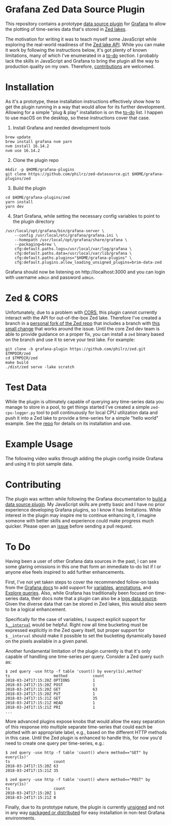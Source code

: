 # Grafana Zed Data Source Plugin

This repository contains a prototype [data source plugin](https://grafana.com/grafana/plugins/?type=datasource)
for [Grafana](https://grafana.com/) to allow the plotting of time-series data
that's stored in [Zed lakes](https://zed.brimdata.io/docs/commands/zed/).

The motivation for writing it was to teach myself some JavaScript while
exploring the real-world readiness of the [Zed lake API](https://zed.brimdata.io/docs/lake/api/).
While you can make it work by following the instructions below, it's got plenty
of known limitations, many of which I've enumerated in a [to-do](#to-do)
section. I probably lack the skills in JavaScript and Grafana to bring the
plugin all the way to production quality on my own. Therefore,
[contributions](#contributing) are welcomed.

# Installation

As it's a prototype, these installation instructions effectively show how to
get the plugin running in a way that would allow for its further development.
Allowing for a simple "plug & play" installation is on the [to-do](#to-do) list.
I happen to use macOS on the desktop, so these instructions cover that case.

1. Install Grafana and needed development tools

```
brew update
brew install grafana nvm yarn
nvm install 16.14.2
nvm use 16.14.2
```

2. Clone the plugin repo 

```
mkdir -p $HOME/grafana-plugins
git clone https://github.com/philrz/zed-datasource.git $HOME/grafana-plugins/zed
```

3. Build the plugin

```
cd $HOME/grafana-plugins/zed
yarn install
yarn dev
```

4. Start Grafana, while setting the necessary config variables to point to the
plugin directory

```
/usr/local/opt/grafana/bin/grafana-server \
    --config /usr/local/etc/grafana/grafana.ini \
    --homepath /usr/local/opt/grafana/share/grafana \
    --packaging=brew \
    cfg:default.paths.logs=/usr/local/var/log/grafana \
    cfg:default.paths.data=/usr/local/var/lib/grafana \
    cfg:default.paths.plugins="$HOME/grafana-plugins" \
    cfg:default.plugins.allow_loading_unsigned_plugins=brim-data-zed
```

Grafana should now be listening on http://localhost:3000 and you can login with
username `admin` and password `admin`.

# Zed & CORS

Unfortunately, due to a problem with [CORS](https://developer.mozilla.org/en-US/docs/Web/HTTP/CORS),
this plugin cannot currently interact with the API for out-of-the-box Zed lake.
Therefore I've created a branch in a [personal fork of the Zed repo](https://github.com/philrz/zed)
that includes a branch with [this small change](https://github.com/philrz/zed/commit/15b6f82341177e219e534f0359b8116895ca3e1c)
that works around the issue. Until the core Zed dev team is able to provide
guidance on a proper fix, you can install a `zed` binary based on the branch
and use it to serve your test lake. For example:

```
git clone -b grafana-plugin https://github.com/philrz/zed.git $TMPDIR/zed
cd $TMPDIR/zed
make build
./dist/zed serve -lake scratch
```

# Test Data

While the plugin is ultimately capable of querying any time-series data you
manage to store in a pool, to get things started I've created a simple
`zed-cpu-logger.py` tool to poll continuously for local CPU utilization data
and push it into a Zed lake to provide a time-series for a simple "hello world"
example. See the [repo](https://github.com/philrz/zed-cpu-logger) for details
on its installation and use.

# Example Usage

The following video walks through adding the plugin config inside Grafana and
using it to plot sample data.

# Contributing

The plugin was written while following the Grafana documentation to
[build a data source plugin](https://grafana.com/tutorials/build-a-data-source-plugin/).
My JavaScript skills are pretty basic and I have no prior experience developing
Grafana plugins, so I know it has limitations. While interest in the plugin may
inspire me to continue enhancing it, I imagine someone with better skills and
experience could make progress much quicker. Please open an
[issue](https://github.com/philrz/zed-datasource/issues) before sending a pull
request.

# To Do

Having been a user of other Grafana data sources in the past, I can see some
glaring omissions in this one that form an immediate to-do list if I or anyone
else feels inspired to add further enhancements.

First, I've not yet taken steps to cover the recommended follow-on tasks from
the [Grafana docs](https://grafana.com/tutorials/build-a-data-source-plugin/)
to add support for [variables](https://grafana.com/docs/grafana/latest/developers/plugins/add-support-for-variables/),
[annotations](https://grafana.com/docs/grafana/latest/developers/plugins/add-support-for-annotations/),
and [Explore queries](https://grafana.com/docs/grafana/latest/developers/plugins/add-support-for-explore-queries/).
Also, while Grafana has traditionally been focused on time-series data, their
docs note that a plugin can also be a [logs data source](https://grafana.com/docs/grafana/latest/developers/plugins/build-a-logs-data-source-plugin/). Given
the diverse data that can be stored in Zed lakes, this would also seem to be a
logical enhancement.

Specifically for the case of variables, I suspect explicit support for
[`$__interval`](https://grafana.com/docs/grafana/latest/variables/variable-types/global-variables/#__interval)
would be helpful. Right now all time bucketing must be expressed explicitly
in the Zed query itself, but proper support for `$__interval` should make it
possible to set the bucketing dynamically based on the pixels available in a
given panel.

Another fundamental limitation of the plugin currently is that it's only
capable of handling one time-series per query. Consider a Zed query such as:

```
$ zed query -use http -f table 'count() by every(1s),method'
ts                   method           count
2018-03-24T17:15:20Z OPTIONS          1
2018-03-24T17:15:20Z POST             1
2018-03-24T17:15:20Z GET              63
2018-03-24T17:15:20Z PUT              1
2018-03-24T17:15:21Z GET              35
2018-03-24T17:15:21Z HEAD             1
2018-03-24T17:15:21Z PRI              1
...
```

More advanced plugins expose knobs that would allow the easy separation of this
response into multiple separate time-series that could each be plotted with an
appropriate label, e.g., based on the different HTTP methods in this case.
Until the Zed plugin is enhanced to handle this, for now you'd need to create
one query per time-series, e.g.:

```
$ zed query -use http -f table 'count() where method=="GET" by every(1s)'
ts                   count
2018-03-24T17:15:20Z 63
2018-03-24T17:15:21Z 35

$ zed query -use http -f table 'count() where method=="POST" by every(1s)'
ts                   count
2018-03-24T17:15:20Z 1
2018-03-24T17:15:21Z 0
```

Finally, due to its prototype nature, the plugin is currently
[unsigned](https://grafana.com/docs/grafana/latest/developers/plugins/sign-a-plugin/)
and not in any way [packaged or distributed](https://grafana.com/docs/grafana/latest/developers/plugins/package-a-plugin/) for easy installation in non-test
Grafana environments.
